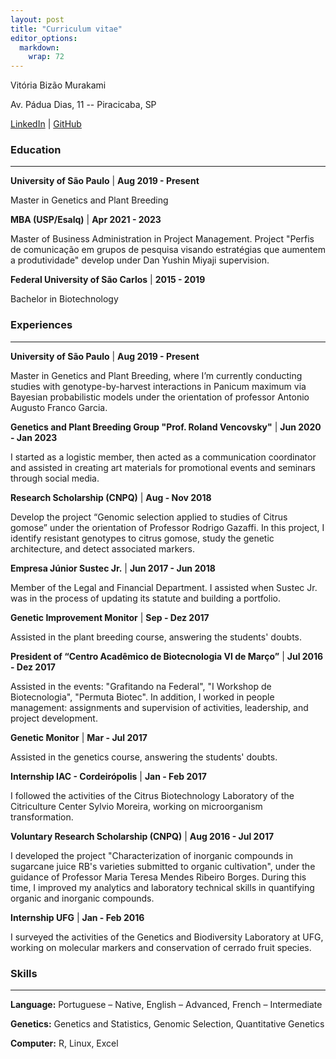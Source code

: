 ```yaml
---
layout: post
title: "Curriculum vitae"
editor_options: 
  markdown: 
    wrap: 72
---
```


Vitória Bizão Murakami

Av. Pádua Dias, 11 -- Piracicaba, SP

[LinkedIn](https://www.linkedin.com/in/vitoriabizao/) \|
[GitHub](https://github.com/VitoriaBizao)

### Education

------------------------------------------------------------------------

**University of São Paulo** \| **Aug 2019 - Present**

Master in Genetics and Plant Breeding

**MBA (USP/Esalq)** \| **Apr 2021 - 2023**

Master of Business Administration in Project Management. 
Project "Perfis de comunicação em grupos de pesquisa visando estratégias que aumentem a
produtividade" develop under Dan Yushin Miyaji supervision.

**Federal University of São Carlos** \| **2015 - 2019**

Bachelor in Biotechnology


### Experiences
------------------------------------------------------------------------
**University of São Paulo** \| **Aug 2019 - Present**

Master in Genetics and Plant Breeding, where I’m currently conducting studies with genotype-by-harvest interactions in Panicum maximum via Bayesian probabilistic models under the orientation of professor Antonio Augusto Franco Garcia.


**Genetics and Plant Breeding Group "Prof. Roland Vencovsky"** \| **Jun 2020 - Jan 2023**

I started as a logistic member, then acted as a communication coordinator and assisted in creating art materials for promotional events and seminars through social media.

**Research Scholarship (CNPQ)** \| **Aug - Nov 2018**

Develop the project “Genomic selection applied to studies of Citrus gomose” under the orientation of Professor Rodrigo Gazaffi. In this project, I identify resistant genotypes to citrus gomose, study the genetic architecture, and detect associated markers.

**Empresa Júnior Sustec Jr.** \| **Jun 2017 - Jun 2018**

Member of the Legal and Financial Department. I assisted when Sustec Jr. was in the process of updating its statute and building a portfolio.

**Genetic Improvement Monitor**	\| **Sep - Dez 2017**

Assisted in the plant breeding course, answering the students' doubts.

**President of “Centro Acadêmico de Biotecnologia VI de Março”** \| **Jul 2016 - Dez 2017**

Assisted in the events: "Grafitando na Federal", "I Workshop de Biotecnologia", "Permuta Biotec". In addition, I worked in people management: assignments and supervision of activities, leadership, and project development.

**Genetic Monitor** \| **Mar - Jul 2017**

Assisted in the genetics course, answering the students' doubts.

**Internship IAC - Cordeirópolis** \| **Jan - Feb 2017**

I followed the activities of the Citrus Biotechnology Laboratory of the Citriculture Center Sylvio Moreira, working on microorganism transformation.

**Voluntary Research Scholarship (CNPQ)** \| **Aug 2016 - Jul 2017**

I developed the project "Characterization of inorganic compounds in sugarcane juice RB's varieties submitted to organic cultivation", under the guidance of Professor Maria Teresa Mendes Ribeiro Borges. During this time, I improved my analytics and laboratory technical skills in quantifying organic and inorganic compounds.

**Internship UFG** \| **Jan - Feb 2016**

I surveyed the activities of the Genetics and Biodiversity Laboratory at UFG, working on molecular markers and conservation of cerrado fruit species.


### Skills
------------------------------------------------------------------------

**Language:** Portuguese – Native, English – Advanced, French – Intermediate

**Genetics:** Genetics and Statistics, Genomic Selection, Quantitative Genetics

**Computer:** R, Linux, Excel

